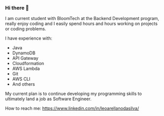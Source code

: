 ### Hi there 👋

I am current student with BloomTech at the Backend Development program, really enjoy coding and I easily spend hours and hours working on projects or coding problems.

I have experience with: 
* Java
* DynamoDB
* API Gateway
* Cloudformation
* AWS Lambda
* Git
* AWS CLI
* And others 

My current plan is to continue developing my programming skills to ultimately land a job as Software Engineer.

How to reach me: https://www.linkedin.com/in/leoarellanodasilva/



<!--
**leo7arellano/leo7arellano** is a ✨ _special_ ✨ repository because its `README.md` (this file) appears on your GitHub profile.

Here are some ideas to get you started:

- 🔭 I’m currently working on ...
- 🌱 I’m currently learning ...
- 👯 I’m looking to collaborate on ...
- 🤔 I’m looking for help with ...
- 💬 Ask me about ...
- 📫 How to reach me: ...
- 😄 Pronouns: ...
- ⚡ Fun fact: ...
-->
